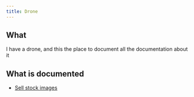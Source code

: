 ```yaml
---
title: Drone
---
```


## What

I have a drone, and this the place to document all the documentation about it

## What is documented

* [Sell stock images](stock-image-marketplaces.md)
